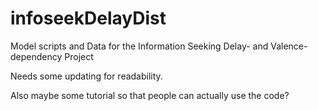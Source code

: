 # infoseekDelayDist
Model scripts and Data for the Information Seeking Delay- and Valence-dependency Project

Needs some updating for readability.

Also maybe some tutorial so that people can actually use the code?
